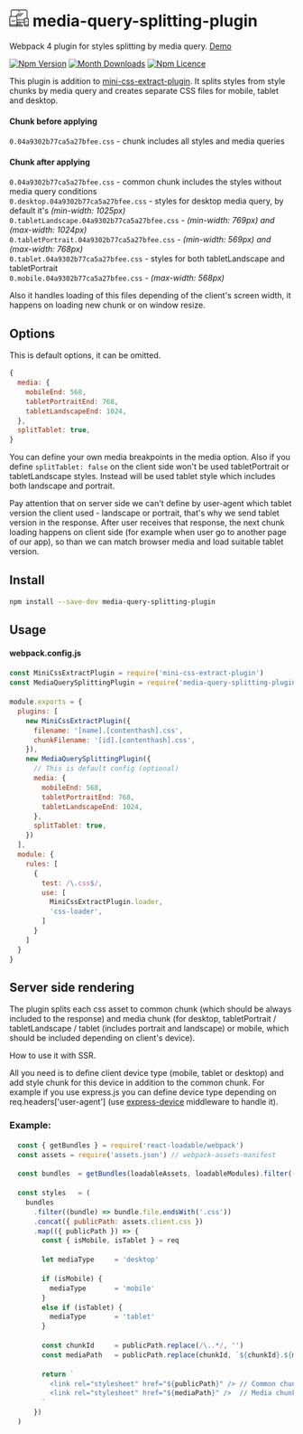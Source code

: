 # <img src="./images/logo.png" height="30" /> media-query-splitting-plugin
Webpack 4 plugin for styles splitting by media query.
[Demo](https://mediaquerysplittingdemo.firebaseapp.com/)

[![Npm Version](https://badge.fury.io/js/media-query-splitting-plugin.svg)](https://www.npmjs.com/package/media-query-splitting-plugin)
[![Month Downloads](https://img.shields.io/npm/dm/media-query-splitting-plugin.svg)](http://npm-stat.com/charts.html?package=media-query-splitting-plugin)
[![Npm Licence](https://img.shields.io/npm/l/media-query-splitting-plugin.svg)](https://www.npmjs.com/package/media-query-splitting-plugin)

This plugin is addition to [mini-css-extract-plugin](https://github.com/webpack-contrib/mini-css-extract-plugin). It splits styles from style chunks by media query and creates separate CSS files for mobile, tablet and desktop.

#### Chunk before applying
`0.04a9302b77ca5a27bfee.css` - chunk includes all styles and media queries

#### Chunk after applying
`0.04a9302b77ca5a27bfee.css` - common chunk includes the styles without media query conditions<br/>
`0.desktop.04a9302b77ca5a27bfee.css` - styles for desktop media query, by default it's *(min-width: 1025px)*<br/>
`0.tabletLandscape.04a9302b77ca5a27bfee.css` - *(min-width: 769px) and (max-width: 1024px)*<br/>
`0.tabletPortrait.04a9302b77ca5a27bfee.css` - *(min-width: 569px) and (max-width: 768px)*<br/>
`0.tablet.04a9302b77ca5a27bfee.css` - styles for both tabletLandscape and tabletPortrait<br/>
`0.mobile.04a9302b77ca5a27bfee.css` - *(max-width: 568px)*<br/>


Also it handles loading of this files depending of the client's screen width, it happens on loading new chunk or on window resize. 



## Options
This is default options, it can be omitted.

```js
{
  media: {
    mobileEnd: 568,
    tabletPortraitEnd: 768,
    tabletLandscapeEnd: 1024,
  },
  splitTablet: true,
}
```
You can define your own media breakpoints in the media option.
Also if you define `splitTablet: false` on the client side won't be used tabletPortrait or tabletLandscape styles. Instead will be used tablet style which includes both landscape and portrait.

Pay attention that on server side we can't define by user-agent which tablet version the client used - landscape or portrait, that's why we send tablet version in the response. After user receives that response, the next chunk loading happens on client side (for example when user go to another page of our app), so than we can match browser media and load suitable tablet version.




## Install

```bash
npm install --save-dev media-query-splitting-plugin
```


## Usage

#### webpack.config.js
```js
const MiniCssExtractPlugin = require('mini-css-extract-plugin')
const MediaQuerySplittingPlugin = require('media-query-splitting-plugin')

module.exports = {
  plugins: [
    new MiniCssExtractPlugin({
      filename: '[name].[contenthash].css',
      chunkFilename: '[id].[contenthash].css',
    }),
    new MediaQuerySplittingPlugin({
      // This is default config (optional)
      media: {
        mobileEnd: 568,
        tabletPortraitEnd: 768,
        tabletLandscapeEnd: 1024,
      },
      splitTablet: true,
    })
  ],
  module: {
    rules: [
      {
        test: /\.css$/,
        use: [
          MiniCssExtractPlugin.loader,
          'css-loader',
        ]
      }
    ]
  }
}
```

## Server side rendering
The plugin splits each css asset to common chunk (which should be always included to the response) and media chunk (for desktop, tabletPortrait / tabletLandscape / tablet (includes portrait and landscape) or mobile, which should be included depending on client's device).

How to use it with SSR.

All you need is to define client device type (mobile, tablet or desktop) and add style chunk for this device in addition to  the common chunk. For example if you use express.js you can define device type depending on req.headers\['user-agent'\] (use [express-device](https://github.com/rguerreiro/express-device) middleware to handle it).

### Example:
```js
  const { getBundles } = require('react-loadable/webpack')
  const assets = require('assets.json') // webpack-assets-manifest

  const bundles  = getBundles(loadableAssets, loadableModules).filter(({ file }) => !/map$/.test(file))

  const styles   = (
    bundles
      .filter((bundle) => bundle.file.endsWith('.css'))
      .concat({ publicPath: assets.client.css })
      .map(({ publicPath }) => {
        const { isMobile, isTablet } = req

        let mediaType     = 'desktop'

        if (isMobile) {
          mediaType       = 'mobile'
        }
        else if (isTablet) {
          mediaType       = 'tablet'
        }

        const chunkId     = publicPath.replace(/\..*/, '')
        const mediaPath   = publicPath.replace(chunkId, `${chunkId}.${mediaType}`)

        return `
          <link rel="stylesheet" href="${publicPath}" /> // Common chunk (0.04a9302b77ca5a27bfee.css)
          <link rel="stylesheet" href="${mediaPath}" />  // Media chunk  (0.${mediaType}.04a9302b77ca5a27bfee.css)
        `
      })
  )

```

